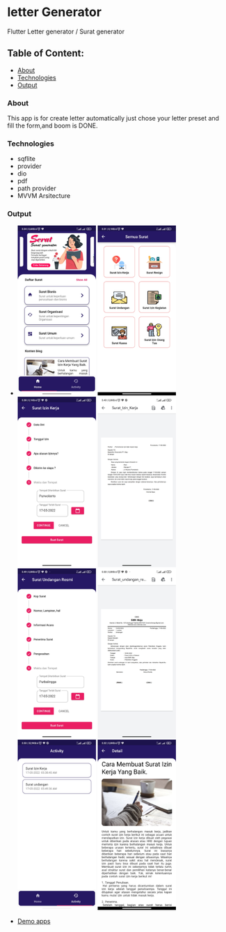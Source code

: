 # letter Generator

Flutter Letter generator / Surat generator

## Table of Content:
* [About](#about)
* [Technologies](#technologies)
* [Output](#output)

### About
This app is for create letter automatically just chose your letter preset and fill the form,and boom is DONE.

### Technologies
- sqflite
- provider
- dio
- pdf
- path provider
- MVVM Arsitecture

### Output
- <img width="180" alt="image" src="https://github.com/ali-susanto/flutter_letter_generator/blob/main/assets/home.jpg"> <img width="180" alt="image" src="https://github.com/ali-susanto/flutter_letter_generator/blob/main/assets/menu.jpg"> <img width="180" alt="image" src="https://github.com/ali-susanto/flutter_letter_generator/blob/main/assets/form_izin_kerja.jpg"> <img width="180" alt="image" src="https://github.com/ali-susanto/flutter_letter_generator/blob/main/assets/surat_izin_kerja.jpg"> <img width="180" alt="image" src="https://github.com/ali-susanto/flutter_letter_generator/blob/main/assets/form_surat_undangan.jpg"> <img width="180" alt="image" src="https://github.com/ali-susanto/flutter_letter_generator/blob/main/assets/surat_osis.jpg"> <img width="180" alt="image" src="https://github.com/ali-susanto/flutter_letter_generator/blob/main/assets/history.jpg"> <img width="180" alt="image" src="https://github.com/ali-susanto/flutter_letter_generator/blob/main/assets/konten.jpg"> 

- [Demo apps](https://youtu.be/-5CYLJ05u6A)
